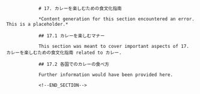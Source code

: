 
                # 17. カレーを楽しむための食文化指南
                
                *Content generation for this section encountered an error. This is a placeholder.*
                
                ## 17.1 カレーを楽しむマナー
                
                This section was meant to cover important aspects of 17. カレーを楽しむための食文化指南 related to カレー.
                
                ## 17.2 各国でのカレーの食べ方
                
                Further information would have been provided here.
                
                <!--END_SECTION-->
                